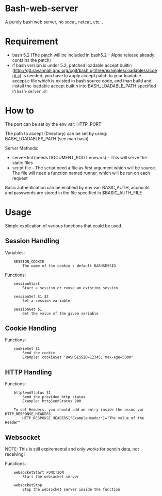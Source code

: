 # Bash-web-server
A purely bash web server, no socat, netcat, etc... 

# Requirement
* bash 5.2 (The patch will be included in bash5.2 - Alpha release already contains the patch)
* if bash version is under 5.2, patched loadable accept builtin (http://git.savannah.gnu.org/cgit/bash.git/tree/examples/loadables/accept.c) is needed, you have to apply accept.patch to your loadable accept.c file which is existed in bash source code, and than build and install the loadable accept builtin into BASH_LOADABLE_PATH specified in `bash-server.sh`

# How to
The port can be set by the env var: HTTP_PORT

The path to accept (Directory) can be set by using: BASH_LOADABLES_PATH (see man bash)

Server Methods:
* serveHtml (needs DOCUMENT_ROOT envvars) - This will serve the static files
* script file - The script need a file as first argument which will be source. The file will need a function named runner, which will be run on each request

Basic authentication can be enabled by env var: BASIC_AUTH, accounts and passwords are stored in the file specified in $BASIC_AUTH_FILE


# Usage
Simple explication of various functions that could be used.

## Session Handling
Variables:

```
    SESSION_COOKIE
        The name of the cookie : default BASHSESSID
```

Functions:

```
    sessionStart
        Start a session or reuse an existing session

    sessionSet $1 $2
        Set a session variable

    sessionGet $1 
        Get the value of the given variable
```

## Cookie Handling
Functions:

```
    cookieSet $1 
        Send the cookie
        Example: cookieSet "BASHSESSID=12345; max-age=5000" 
```

## HTTP Handling
Functions:

```
    httpSendStatus $1 
        Send the provided http status
        Example: httpSendStatus 200

    To set Headers, you should add an entry inside the assoc var HTTP_RESPONSE_HEADERS
        HTTP_RESPONSE_HEADERS["ExampleHeader"]="The value of the Header"
```

## Websocket
NOTE: This is still expiremental and only works for sendin data, not receiving! 

Functions:
```
    websocketStart FUNCTION
        Start the websocket server

    websocketStop
        Stop the websocket server inside the function
```
